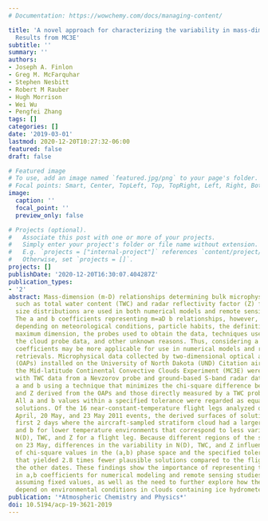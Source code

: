 ```yaml
---
# Documentation: https://wowchemy.com/docs/managing-content/

title: 'A novel approach for characterizing the variability in mass-dimension relationships:
  Results from MC3E'
subtitle: ''
summary: ''
authors:
- Joseph A. Finlon
- Greg M. McFarquhar
- Stephen Nesbitt
- Robert M Rauber
- Hugh Morrison
- Wei Wu
- Pengfei Zhang
tags: []
categories: []
date: '2019-03-01'
lastmod: 2020-12-20T10:27:32-06:00
featured: false
draft: false

# Featured image
# To use, add an image named `featured.jpg/png` to your page's folder.
# Focal points: Smart, Center, TopLeft, Top, TopRight, Left, Right, BottomLeft, Bottom, BottomRight.
image:
  caption: ''
  focal_point: ''
  preview_only: false

# Projects (optional).
#   Associate this post with one or more of your projects.
#   Simply enter your project's folder or file name without extension.
#   E.g. `projects = ["internal-project"]` references `content/project/deep-learning/index.md`.
#   Otherwise, set `projects = []`.
projects: []
publishDate: '2020-12-20T16:30:07.404287Z'
publication_types:
- '2'
abstract: Mass-dimension (m-D) relationships determining bulk microphysical properties
  such as total water content (TWC) and radar reflectivity factor (Z) from particle
  size distributions are used in both numerical models and remote sensing retrievals.
  The a and b coefficients representing m=aD b relationships, however, can vary significantly
  depending on meteorological conditions, particle habits, the definition of particle
  maximum dimension, the probes used to obtain the data, techniques used to process
  the cloud probe data, and other unknown reasons. Thus, considering a range of a,b
  coefficients may be more applicable for use in numerical models and remote sensing
  retrievals. Microphysical data collected by two-dimensional optical array probes
  (OAPs) installed on the University of North Dakota (UND) Citation aircraft during
  the Mid-latitude Continental Convective Clouds Experiment (MC3E) were used in conjunction
  with TWC data from a Nevzorov probe and ground-based S-band radar data to determine
  a and b using a technique that minimizes the chi-square difference between the TWC
  and Z derived from the OAPs and those directly measured by a TWC probe and radar.
  All a and b values within a specified tolerance were regarded as equally plausible
  solutions. Of the 16 near-constant-temperature flight legs analyzed during the 25
  April, 20 May, and 23 May 2011 events, the derived surfaces of solutions on the
  first 2 days where the aircraft-sampled stratiform cloud had a larger range in a
  and b for lower temperature environments that correspond to less variability in
  N(D), TWC, and Z for a flight leg. Because different regions of the storm were sampled
  on 23 May, differences in the variability in N(D), TWC, and Z influenced the distribution
  of chi-square values in the (a,b) phase space and the specified tolerance in a way
  that yielded 2.8 times fewer plausible solutions compared to the flight legs on
  the other dates. These findings show the importance of representing the variability
  in a,b coefficients for numerical modeling and remote sensing studies, rather than
  assuming fixed values, as well as the need to further explore how these surfaces
  depend on environmental conditions in clouds containing ice hydrometeors.
publication: '*Atmospheric Chemistry and Physics*'
doi: 10.5194/acp-19-3621-2019
---
```

